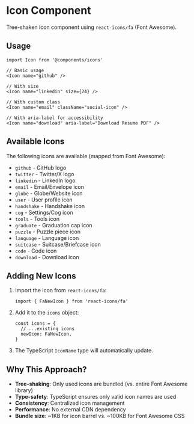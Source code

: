 # Icon Component

Tree-shaken icon component using `react-icons/fa` (Font Awesome).

## Usage

```tsx
import Icon from '@components/icons'

// Basic usage
<Icon name="github" />

// With size
<Icon name="linkedin" size={24} />

// With custom class
<Icon name="email" className="social-icon" />

// With aria-label for accessibility
<Icon name="download" aria-label="Download Resume PDF" />
```

## Available Icons

The following icons are available (mapped from Font Awesome):

- `github` - GitHub logo
- `twitter` - Twitter/X logo
- `linkedin` - LinkedIn logo
- `email` - Email/Envelope icon
- `globe` - Globe/Website icon
- `user` - User profile icon
- `handshake` - Handshake icon
- `cog` - Settings/Cog icon
- `tools` - Tools icon
- `graduate` - Graduation cap icon
- `puzzle` - Puzzle piece icon
- `language` - Language icon
- `suitcase` - Suitcase/Briefcase icon
- `code` - Code icon
- `download` - Download icon

## Adding New Icons

1. Import the icon from `react-icons/fa`:

   ```tsx
   import { FaNewIcon } from 'react-icons/fa'
   ```

2. Add it to the `icons` object:

   ```tsx
   const icons = {
     // ...existing icons
     newIcon: FaNewIcon,
   }
   ```

3. The TypeScript `IconName` type will automatically update.

## Why This Approach?

- **Tree-shaking**: Only used icons are bundled (vs. entire Font Awesome library)
- **Type-safety**: TypeScript ensures only valid icon names are used
- **Consistency**: Centralized icon management
- **Performance**: No external CDN dependency
- **Bundle size**: ~1KB for icon barrel vs. ~100KB for Font Awesome CSS
